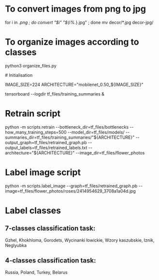 # To convert images from png to jpg

for i in *.png ; do convert "$i" "${i%.*}.jpg" ; done
mv decor/*.jpg decor-jpg/

# To organize images according to classes

python3 organize_files.py

# Initialisation

IMAGE_SIZE=224
ARCHITECTURE="mobilenet_0.50_${IMAGE_SIZE}"

tensorboard --logdir tf_files/training_summaries &

# Retrain script

python -m scripts.retrain --bottleneck_dir=tf_files/bottlenecks --how_many_training_steps=500 --model_dir=tf_files/models/ --summaries_dir=tf_files/training_summaries/"${ARCHITECTURE}" --output_graph=tf_files/retrained_graph.pb --output_labels=tf_files/retrained_labels.txt --architecture="${ARCHITECTURE}" --image_dir=tf_files/flower_photos


# Label image script

python -m scripts.label_image --graph=tf_files/retrained_graph.pb --image=tf_files/flower_photos/roses/2414954629_3708a1a04d.jpg


# Label classes

## 7-classes classification task:
Gzhel, Khokhloma, Gorodets, Wycinanki łowickie, Wzory kaszubskie, Iznik, Neglyubka

## 4-classes classification task:
Russia, Poland, Turkey, Belarus
